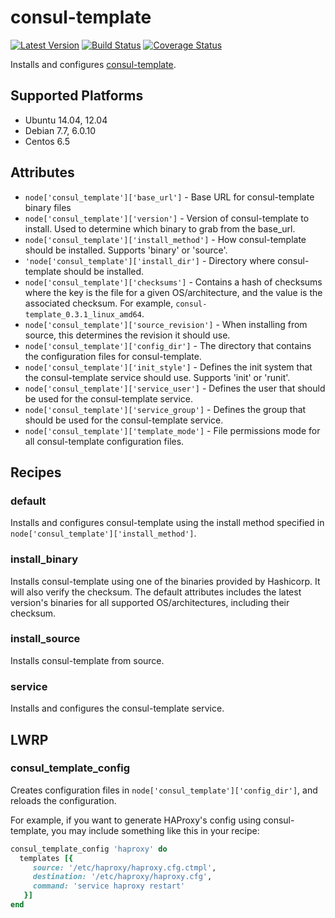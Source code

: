 # consul-template

[![Latest Version](http://img.shields.io/github/release/adamkrone/chef-consul-template.svg?style=flat-square)][release]
[![Build Status](http://img.shields.io/travis-ci/adamkrone/chef-consul-template.svg?style=flat-square)][build]
[![Coverage Status](https://img.shields.io/coveralls/adamkrone/chef-consul-template.svg?style=flat-square)][coverage]

[release]: https://github.com/adamkrone/chef-consul-template/releases
[build]: https://travis-ci.org/adamkrone/chef-consul-template
[coverage]: https://coveralls.io/r/adamkrone/chef-consul-template

Installs and configures [consul-template](https://github.com/hashicorp/consul-template).

## Supported Platforms

- Ubuntu 14.04, 12.04
- Debian 7.7, 6.0.10
- Centos 6.5

## Attributes

- `node['consul_template']['base_url']` - Base URL for consul-template binary files
- `node['consul_template']['version']` - Version of consul-template to install.
  Used to determine which binary to grab from the base_url.
- `node['consul_template']['install_method']` - How consul-template should be
  installed. Supports 'binary' or 'source'.
- `'node['consul_template']['install_dir']` - Directory where consul-template
  should be installed.
- `node['consul_template']['checksums']` - Contains a hash of checksums where
  the key is the file for a given OS/architecture, and the value is the
  associated checksum. For example, `consul-template_0.3.1_linux_amd64`.
- `node['consul_template']['source_revision']` - When installing from source,
  this determines the revision it should use.
- `node['consul_template']['config_dir']` - The directory that contains the
  configuration files for consul-template.
- `node['consul_template']['init_style']` - Defines the init system that the
  consul-template service should use. Supports 'init' or 'runit'.
- `node['consul_template']['service_user']` - Defines the user that should be
  used for the consul-template service.
- `node['consul_template']['service_group']` - Defines the group that should be
  used for the consul-template service.
- `node['consul_template']['template_mode']` - File permissions mode for all
  consul-template configuration files.

## Recipes

### default

Installs and configures consul-template using the install method specified in
`node['consul_template']['install_method']`.

### install_binary

Installs consul-template using one of the binaries provided by Hashicorp. It
will also verify the checksum. The default attributes includes the latest
version's binaries for all supported OS/architectures, including their
checksum.

### install_source

Installs consul-template from source.

### service

Installs and configures the consul-template service.

## LWRP

### consul_template_config

Creates configuration files in `node['consul_template']['config_dir']`, and
reloads the configuration.

For example, if you want to generate HAProxy's config using consul-template,
you may include something like this in your recipe:

```ruby
consul_template_config 'haproxy' do
  templates [{
     source: '/etc/haproxy/haproxy.cfg.ctmpl',
     destination: '/etc/haproxy/haproxy.cfg',
     command: 'service haproxy restart'
   }]
end
```
